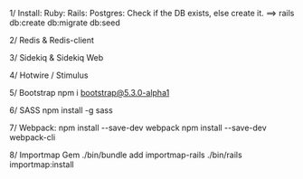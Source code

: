 1/ Install: 
Ruby:
Rails:
Postgres: Check if the DB exists, else create it.
==> rails db:create db:migrate db:seed


2/ Redis & Redis-client

3/ Sidekiq & Sidekiq Web

4/ Hotwire / Stimulus

5/ Bootstrap
npm i bootstrap@5.3.0-alpha1

6/ SASS
npm install -g sass

7/ Webpack: 
npm install --save-dev webpack
npm install --save-dev webpack-cli

8/ Importmap Gem
./bin/bundle add importmap-rails
./bin/rails importmap:install